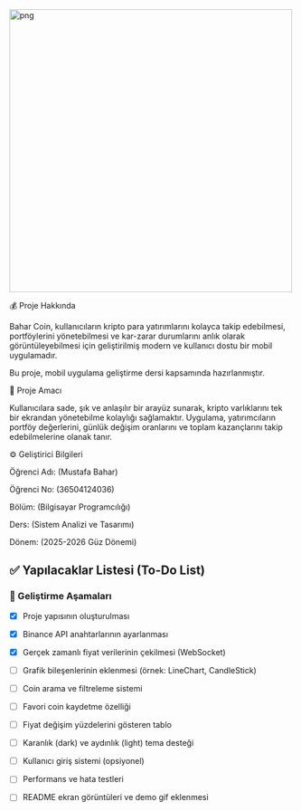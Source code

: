 <img width="500" height="500" alt="png" src="https://github.com/user-attachments/assets/87afa700-cac0-4410-b052-bc4c375201e7" />

💰 Proje Hakkında

Bahar Coin, kullanıcıların kripto para yatırımlarını kolayca takip edebilmesi, portföylerini yönetebilmesi ve kar-zarar durumlarını anlık olarak görüntüleyebilmesi için geliştirilmiş modern ve kullanıcı dostu bir mobil uygulamadır.

Bu proje, mobil uygulama geliştirme dersi kapsamında hazırlanmıştır.

🎯 Proje Amacı

Kullanıcılara sade, şık ve anlaşılır bir arayüz sunarak, kripto varlıklarını tek bir ekrandan yönetebilme kolaylığı sağlamaktır.
Uygulama, yatırımcıların portföy değerlerini, günlük değişim oranlarını ve toplam kazançlarını takip edebilmelerine olanak tanır.

 ⚙️ Geliştirici Bilgileri

Öğrenci Adı: (Mustafa Bahar)

Öğrenci No: (36504124036)

Bölüm: (Bilgisayar Programcılığı)

Ders: (Sistem Analizi ve Tasarımı)

Dönem: (2025-2026 Güz Dönemi)

## ✅ Yapılacaklar Listesi (To-Do List)
### 🔧 Geliştirme Aşamaları

- [x] Proje yapısının oluşturulması  
- [x] Binance API anahtarlarının ayarlanması  
- [x] Gerçek zamanlı fiyat verilerinin çekilmesi (WebSocket)  
- [ ] Grafik bileşenlerinin eklenmesi (örnek: LineChart, CandleStick)  
- [ ] Coin arama ve filtreleme sistemi  
- [ ] Favori coin kaydetme özelliği  
- [ ] Fiyat değişim yüzdelerini gösteren tablo  
- [ ] Karanlık (dark) ve aydınlık (light) tema desteği  
- [ ] Kullanıcı giriş sistemi (opsiyonel)  
- [ ] Performans ve hata testleri  
- [ ] README ekran görüntüleri ve demo gif eklenmesi  


